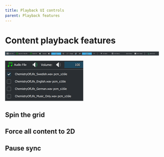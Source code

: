 ```yaml
---
title: Playback UI controls
parent: Playback features
---
```


# Content playback features

![Header](../../assets/ui/header_taskbar/all.png) 

![Audio settings](../../assets/ui/header_taskbar/audio.png) 

## Spin the grid

## Force all content to 2D

## Pause sync

